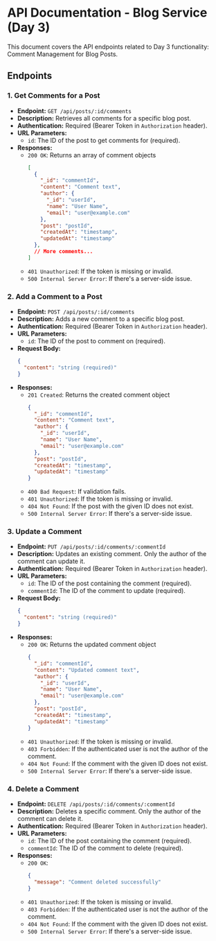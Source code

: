 # API Documentation - Blog Service (Day 3)

This document covers the API endpoints related to Day 3 functionality: Comment Management for Blog Posts.

## Endpoints

### 1. Get Comments for a Post

*   **Endpoint:** `GET /api/posts/:id/comments`
*   **Description:** Retrieves all comments for a specific blog post.
*   **Authentication:** Required (Bearer Token in `Authorization` header).
*   **URL Parameters:**
    *   `id`: The ID of the post to get comments for (required).
*   **Responses:**
    *   `200 OK`: Returns an array of comment objects
        ```json
        [
          {
            "_id": "commentId",
            "content": "Comment text",
            "author": {
              "_id": "userId",
              "name": "User Name",
              "email": "user@example.com"
            },
            "post": "postId",
            "createdAt": "timestamp",
            "updatedAt": "timestamp"
          },
          // More comments...
        ]
        ```
    *   `401 Unauthorized`: If the token is missing or invalid.
    *   `500 Internal Server Error`: If there's a server-side issue.

### 2. Add a Comment to a Post

*   **Endpoint:** `POST /api/posts/:id/comments`
*   **Description:** Adds a new comment to a specific blog post.
*   **Authentication:** Required (Bearer Token in `Authorization` header).
*   **URL Parameters:**
    *   `id`: The ID of the post to comment on (required).
*   **Request Body:**
    ```json
    {
      "content": "string (required)"
    }
    ```
*   **Responses:**
    *   `201 Created`: Returns the created comment object
        ```json
        {
          "_id": "commentId",
          "content": "Comment text",
          "author": {
            "_id": "userId",
            "name": "User Name",
            "email": "user@example.com"
          },
          "post": "postId",
          "createdAt": "timestamp",
          "updatedAt": "timestamp"
        }
        ```
    *   `400 Bad Request`: If validation fails.
    *   `401 Unauthorized`: If the token is missing or invalid.
    *   `404 Not Found`: If the post with the given ID does not exist.
    *   `500 Internal Server Error`: If there's a server-side issue.

### 3. Update a Comment

*   **Endpoint:** `PUT /api/posts/:id/comments/:commentId`
*   **Description:** Updates an existing comment. Only the author of the comment can update it.
*   **Authentication:** Required (Bearer Token in `Authorization` header).
*   **URL Parameters:**
    *   `id`: The ID of the post containing the comment (required).
    *   `commentId`: The ID of the comment to update (required).
*   **Request Body:**
    ```json
    {
      "content": "string (required)"
    }
    ```
*   **Responses:**
    *   `200 OK`: Returns the updated comment object
        ```json
        {
          "_id": "commentId",
          "content": "Updated comment text",
          "author": {
            "_id": "userId",
            "name": "User Name",
            "email": "user@example.com"
          },
          "post": "postId",
          "createdAt": "timestamp",
          "updatedAt": "timestamp"
        }
        ```
    *   `401 Unauthorized`: If the token is missing or invalid.
    *   `403 Forbidden`: If the authenticated user is not the author of the comment.
    *   `404 Not Found`: If the comment with the given ID does not exist.
    *   `500 Internal Server Error`: If there's a server-side issue.

### 4. Delete a Comment

*   **Endpoint:** `DELETE /api/posts/:id/comments/:commentId`
*   **Description:** Deletes a specific comment. Only the author of the comment can delete it.
*   **Authentication:** Required (Bearer Token in `Authorization` header).
*   **URL Parameters:**
    *   `id`: The ID of the post containing the comment (required).
    *   `commentId`: The ID of the comment to delete (required).
*   **Responses:**
    *   `200 OK`:
        ```json
        {
          "message": "Comment deleted successfully"
        }
        ```
    *   `401 Unauthorized`: If the token is missing or invalid.
    *   `403 Forbidden`: If the authenticated user is not the author of the comment.
    *   `404 Not Found`: If the comment with the given ID does not exist.
    *   `500 Internal Server Error`: If there's a server-side issue. 